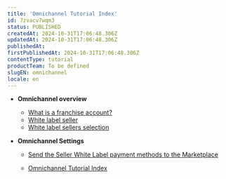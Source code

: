 ```yaml
---
title: 'Omnichannel Tutorial Index'
id: 7zvacv7wqm3
status: PUBLISHED
createdAt: 2024-10-31T17:06:48.306Z
updatedAt: 2024-10-31T17:06:48.306Z
publishedAt: 
firstPublishedAt: 2024-10-31T17:06:48.306Z
contentType: tutorial
productTeam: To be defined
slugEN: omnichannel
locale: en
---
```


- **Omnichannel overview**

  - [What is a franchise account?](en/docs/tutorial/what-is-a-franchise-account)
  - [White label seller](en/docs/tutorial/white-label-seller)
  - [White label sellers selection](en/docs/tutorial/white-label-sellers-selection)


- **Omnichannel Settings**

  - [Send the Seller White Label payment methods to the Marketplace](en/docs/tutorial/send-the-seller-white-label-payment-methods-to-the-marketplace)


  - [Omnichannel Tutorial Index](en/docs/tutorial/index-en-tutorial-omnichannel)

